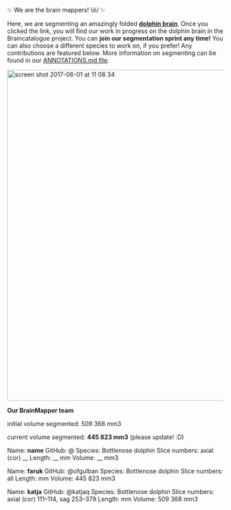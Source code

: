 :sparkles: We are the brain mappers! \ö/ :sparkles:

Here, we are segmenting an amazingly folded [**dolphin brain**](http://brainbox.pasteur.fr/mri?url=http://braincatalogue.org/data/Bottlenose_dolphin/MRI-n4.nii.gz&view=cor&slice=143). Once you clicked the link, you will find our work in progress on the dolphin brain in the Braincatalogue project. You can **join our segmentation sprint any time!** You can also choose a different species to work on, if you prefer! Any contributions are featured below. More information on segmenting can be found in our [ANNOTATIONS.md file](https://github.com/OpenNeuroLab/BrainBox/blob/master/ANNOTATIONS.md).

<img width="769" alt="screen shot 2017-06-01 at 11 08 34" src="https://cloud.githubusercontent.com/assets/6297454/26672835/f7892d80-46ba-11e7-8be8-51adbee9288d.png">

**Our BrainMapper team**

initial volume segmented: 509 368 mm3

current volume segmented: **445 823 mm3** (please update! :D)

Name:               **name**
GitHub:             @
Species:            Bottlenose dolphin
Slice numbers:      axial (cor) __
Length:             __ mm
Volume:             __ mm3

Name:               **faruk**
GitHub:             @ofgulban
Species:            Bottlenose dolphin
Slice numbers:      all
Length:             mm
Volume:             445 823 mm3

Name:               **katja**
GitHub:             @katjaq
Species:            Bottlenose dolphin
Slice numbers:      axial (cor) 111–114, sag 253–379
Length:             mm
Volume:             509 368 mm3
